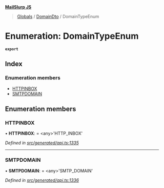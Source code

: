 **[MailSlurp JS](../README.md)**

> [Globals](../README.md) / [DomainDto](../modules/domaindto.md) / DomainTypeEnum

# Enumeration: DomainTypeEnum

**`export`** 

## Index

### Enumeration members

* [HTTPINBOX](domaindto.domaintypeenum.md#httpinbox)
* [SMTPDOMAIN](domaindto.domaintypeenum.md#smtpdomain)

## Enumeration members

### HTTPINBOX

•  **HTTPINBOX**:  = \<any>'HTTP\_INBOX'

*Defined in [src/generated/api.ts:1335](https://github.com/mailslurp/mailslurp-client/blob/85c640b/src/generated/api.ts#L1335)*

___

### SMTPDOMAIN

•  **SMTPDOMAIN**:  = \<any>'SMTP\_DOMAIN'

*Defined in [src/generated/api.ts:1336](https://github.com/mailslurp/mailslurp-client/blob/85c640b/src/generated/api.ts#L1336)*
